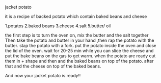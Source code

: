 jacket potato


it is a recipe of backed potato which contain baked beans and cheese


1.potatos
2.baked beans
3.cheese
4.salt
5.butter/ oil


the first step is to turn the oven on, mix the butter and the salt together
Then take the potato and butter in your hand ,then rap the potato with the butter.
stap the potato with a fork.
put the potato inside the oven and close the lid of the oven.
wait for 20-25 min
while you can slice the cheese and put the bake beans on the gas to get warm.
when the potato are ready cut them in + shape and then and the baked beans on top of the potato.
after that and the cheese on top of the baked beans.



And now your jacket potato is ready!!
